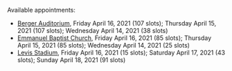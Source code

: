 Available appointments:

* [Berger Auditorium](https://schedulecare.sccgov.org/mychartprd/SignupAndSchedule/EmbeddedSchedule?id=132694&vt=1277&dept=101064003), Friday April 16, 2021 (107 slots); Thursday April 15, 2021 (107 slots); Wednesday April 14, 2021 (38 slots)
* [Emmanuel Baptist Church](https://schedulecare.sccgov.org/mychartprd/SignupAndSchedule/EmbeddedSchedule?id=132871&vt=1277&dept=101064006), Friday April 16, 2021 (85 slots); Thursday April 15, 2021 (85 slots); Wednesday April 14, 2021 (25 slots)
* [Levis Stadium](https://schedulecare.sccgov.org/mychartprd/SignupAndSchedule/EmbeddedSchedule?id=132723&vt=1277&dept=101064004), Friday April 16, 2021 (15 slots); Saturday April 17, 2021 (43 slots); Sunday April 18, 2021 (91 slots)
